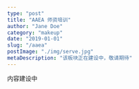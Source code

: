 ```yaml
---
type: "post"
title: "AAEA 师资培训"
author: "Jane Doe"
category: "makeup"
date: "2019-01-01"
slug: "/aaea"
postImage: "./img/serve.jpg"
metaDescription: "该板块正在建设中，敬请期待"
---
```


内容建设中
